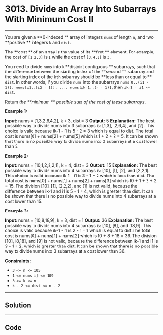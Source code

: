 # 3013. Divide an Array Into Subarrays With Minimum Cost II

---

You are given a **0-indexed ** array of integers `nums` of length `n`, and two **positive ** integers `k` and `dist`.

The **cost ** of an array is the value of its **first ** element. For example, the cost of `[1,2,3]` is `1` while the cost of `[3,4,1]` is `3`.

You need to divide `nums` into `k` **disjoint contiguous ** subarrays, such that the difference between the starting index of the **second ** subarray and the starting index of the `kth` subarray should be **less than or equal to ** `dist`. In other words, if you divide `nums` into the subarrays `nums[0..(i1 - 1)], nums[i1..(i2 - 1)], ..., nums[ik-1..(n - 1)]`, then `ik-1 - i1 <= dist`.

Return _the **minimum ** possible sum of the cost of these_ _subarrays_.

 

**Example 1:**


**Input:** nums = [1,3,2,6,4,2], k = 3, dist = 3
**Output:** 5
**Explanation:** The best possible way to divide nums into 3 subarrays is: [1,3], [2,6,4], and [2]. This choice is valid because ik-1 - i1 is 5 - 2 = 3 which is equal to dist. The total cost is nums[0] + nums[2] + nums[5] which is 1 + 2 + 2 = 5.
It can be shown that there is no possible way to divide nums into 3 subarrays at a cost lower than 5.


**Example 2:**


**Input:** nums = [10,1,2,2,2,1], k = 4, dist = 3
**Output:** 15
**Explanation:** The best possible way to divide nums into 4 subarrays is: [10], [1], [2], and [2,2,1]. This choice is valid because ik-1 - i1 is 3 - 1 = 2 which is less than dist. The total cost is nums[0] + nums[1] + nums[2] + nums[3] which is 10 + 1 + 2 + 2 = 15.
The division [10], [1], [2,2,2], and [1] is not valid, because the difference between ik-1 and i1 is 5 - 1 = 4, which is greater than dist.
It can be shown that there is no possible way to divide nums into 4 subarrays at a cost lower than 15.


**Example 3:**


**Input:** nums = [10,8,18,9], k = 3, dist = 1
**Output:** 36
**Explanation:** The best possible way to divide nums into 4 subarrays is: [10], [8], and [18,9]. This choice is valid because ik-1 - i1 is 2 - 1 = 1 which is equal to dist.The total cost is nums[0] + nums[1] + nums[2] which is 10 + 8 + 18 = 36.
The division [10], [8,18], and [9] is not valid, because the difference between ik-1 and i1 is 3 - 1 = 2, which is greater than dist.
It can be shown that there is no possible way to divide nums into 3 subarrays at a cost lower than 36.


 

**Constraints:**

  * `3 <= n <= 105`
  * `1 <= nums[i] <= 109`
  * `3 <= k <= n`
  * `k - 2 <= dist <= n - 2`

---

## Solution



---

## Code
```python


```